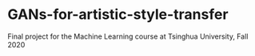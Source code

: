 # GANs-for-artistic-style-transfer
Final project for the Machine Learning course at Tsinghua University, Fall 2020
